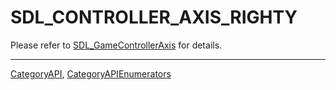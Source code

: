 # SDL_CONTROLLER_AXIS_RIGHTY

Please refer to [SDL_GameControllerAxis](SDL_GameControllerAxis) for details.

----
[CategoryAPI](CategoryAPI), [CategoryAPIEnumerators](CategoryAPIEnumerators)

